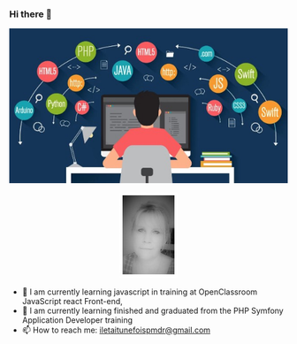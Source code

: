 ### Hi there 👋
<p align="center"style:width="100px" height="150px"> <img src="https://github.com/pascalinecte91/pascalinecte91/blob/main/Img/pascaline github-language.jpg"/>
 </p><p align="center"style:width="50px" height="100px"><img src="https://github.com/pascalinecte91/pascalinecte91/blob/main/Img/portrait pascaline.jpg"/><p/>


- 🌱 I am currently learning javascript in training at OpenClassroom JavaScript react Front-end, 
- 🌱 I am currently learning finished and graduated from the PHP Symfony Application Developer training
- 📫 How to reach me: iletaitunefoispmdr@gmail.com


<!-- ![](https://github-readme-stats.vercel.app/api/top-langs/?username=pascalinecte91&theme=radical&hide_langs_below=8)
![](https://github-readme-stats.vercel.app/api?username=pascalinecte91&show_icons=true&theme=radical&count_private=true)
 -->
<!--
Here are some ideas to get you started:
- 🔭 I’m currently working on ...

- 👯 I’m looking to collaborate on ...
- 🤔 I’m looking for help with ...
- 💬 Ask me about ...

- 😄 Pronouns: ...
- ⚡ Fun fact: ...
-->

